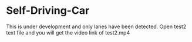 # Self-Driving-Car
This is under development and only lanes have been detected.
Open test2 text file and you will get the video link of test2.mp4
